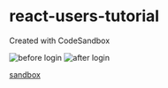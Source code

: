 # react-users-tutorial
Created with CodeSandbox

![before login](https://github.com/react-dawidof/react-users-tutorial/blog/master/img/before_login.png)
![after login](https://github.com/react-dawidof/react-users-tutorial/blob/master/img/after_login.png)


[sandbox](https://codesandbox.io/s/suspicious-engelbart-cthw6)
